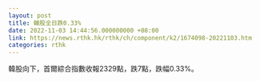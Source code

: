 ```yaml
---
layout: post
title: 韓股全日跌0.33%
date: 2022-11-03 14:44:56.000000000 +08:00
link: https://news.rthk.hk/rthk/ch/component/k2/1674098-20221103.htm
categories: rthk
---
```


韓股向下，首爾綜合指數收報2329點，跌7點，跌幅0.33%。
